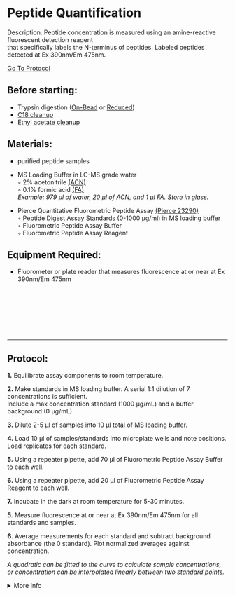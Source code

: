 Peptide Quantification
================================================================================
Description: Peptide concentration is measured using an amine-reactive fluorescent detection reagent<br/>
that specifically labels the N-terminus of peptides. Labeled peptides detected at Ex 390nm/Em 475nm.

[Go To Protocol](#protocol)

Before starting:
--------------------------------------------------------------------------------
* Trypsin digestion ([On-Bead](./On-Bead-Digestion.md) or [Reduced](./Bead-Reduction-Elution.md))
* [C18 cleanup](./C18-Column-Cleanup.md)
* [Ethyl acetate cleanup](./Ethyl-Acetate-Cleanup.md)

Materials:
--------------------------------------------------------------------------------
  * purified peptide samples
  * MS Loading Buffer in LC-MS grade water  
    ◦ 2% acetonitrile [(ACN)](https://www.fishersci.com/shop/products/pierce-acetonitrile-acn-lc-ms-grade-3/PI85188)  
    ◦ 0.1% formic acid [(FA)](https://www.fishersci.ca/shop/products/formic-acid-optima-lc-ms-grade-fisher-chemical-5/p-3795381)  
  _Example: 979 µl of water, 20 µl of ACN, and 1 µl FA. Store in glass._
  
  * Pierce Quantitative Fluorometric Peptide Assay [(Pierce 23290)](https://www.fishersci.com/shop/products/thermo-scientific-pierce-quantitative-fluorometric-peptide-assay-kit-1/PI23290)  
    ◦ Peptide Digest Assay Standards (0-1000 µg/ml) in MS loading buffer  
    ◦ Fluorometric Peptide Assay Buffer  
    ◦ Fluorometric Peptide Assay Reagent  
  
  
Equipment Required:
--------------------------------------------------------------------------------
  
  * Fluorometer or plate reader that measures fluorescence at or near at Ex 390nm/Em 475nm

<br/><br/><br/><br/><br/><br/>

<!-- Use <br/> to fill in first page -->

___
Protocol:
--------------------------------------------------------------------------------

**1.** Equilibrate assay components to room temperature.

**2.** Make standards in MS loading buffer. A serial 1:1 dilution of 7 concentrations is sufficient.<br/>
Include a max concentration standard (1000 µg/mL) and a buffer background (0 µg/mL) 
  
**3.** Dilute 2-5 µl of samples into 10 µl total of MS loading buffer.

**4.** Load 10 µl of samples/standards into microplate wells and note positions.<br/>
Load replicates for each standard.

**5.** Using a repeater pipette, add 70 µl of Fluorometric Peptide Assay Buffer to each well.

**6.** Using a repeater pipette, add 20 µl of Fluorometric Peptide Assay Reagent to each well.

**7.** Incubate in the dark at room temperature for 5-30 minutes.

**5.** Measure fluorescence at or near at Ex 390nm/Em 475nm for all standards and samples.

**6.** Average measurements for each standard and subtract background absorbance (the 0 standard). Plot normalized averages against concentration.

  *A quadratic can be fitted to the curve to calculate sample concentrations, or concentration can be interpolated linearly between two standard points.* 

<!-- The text below creates dropdown lists for links to next steps or hyperlinks -->

<details>
  <summary>More Info</summary>
  
  <a href="https://assets.fishersci.com/TFS-Assets/LSG/manuals/23290_quantpeptide_fluor_UG.pdf">
Pierce Quantitative Fluorometric Peptide Assay</a>  

</details>
